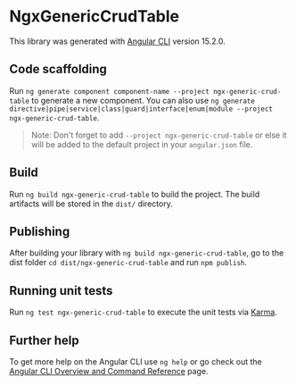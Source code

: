 # NgxGenericCrudTable

This library was generated with [Angular CLI](https://github.com/angular/angular-cli) version 15.2.0.

## Code scaffolding

Run `ng generate component component-name --project ngx-generic-crud-table` to generate a new component. You can also use `ng generate directive|pipe|service|class|guard|interface|enum|module --project ngx-generic-crud-table`.
> Note: Don't forget to add `--project ngx-generic-crud-table` or else it will be added to the default project in your `angular.json` file. 

## Build

Run `ng build ngx-generic-crud-table` to build the project. The build artifacts will be stored in the `dist/` directory.

## Publishing

After building your library with `ng build ngx-generic-crud-table`, go to the dist folder `cd dist/ngx-generic-crud-table` and run `npm publish`.

## Running unit tests

Run `ng test ngx-generic-crud-table` to execute the unit tests via [Karma](https://karma-runner.github.io).

## Further help

To get more help on the Angular CLI use `ng help` or go check out the [Angular CLI Overview and Command Reference](https://angular.io/cli) page.
